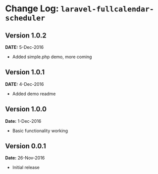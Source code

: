 Change Log: `laravel-fullcalendar-scheduler`
============================================

## Version 1.0.2

**DATE:** 5-Dec-2016

- Added simple.php demo, more coming

## Version 1.0.1

**DATE:** 4-Dec-2016

- Added demo readme

## Version 1.0.0

**Date:** 1-Dec-2016

- Basic functionality working

## Version 0.0.1

**Date:** 26-Nov-2016

- Initial release
